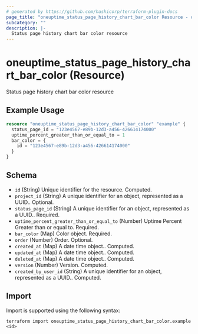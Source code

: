 ```yaml
---
# generated by https://github.com/hashicorp/terraform-plugin-docs
page_title: "oneuptime_status_page_history_chart_bar_color Resource - oneuptime"
subcategory: ""
description: |-
  Status page history chart bar color resource
---
```


# oneuptime_status_page_history_chart_bar_color (Resource)

Status page history chart bar color resource

## Example Usage

```terraform
resource "oneuptime_status_page_history_chart_bar_color" "example" {
  status_page_id = "123e4567-e89b-12d3-a456-426614174000"
  uptime_percent_greater_than_or_equal_to = 1
  bar_color = {
    id = "123e4567-e89b-12d3-a456-426614174000"
  }
}
```

## Schema

- `id` (String) Unique identifier for the resource. Computed.
- `project_id` (String) A unique identifier for an object, represented as a UUID.. Optional.
- `status_page_id` (String) A unique identifier for an object, represented as a UUID.. Required.
- `uptime_percent_greater_than_or_equal_to` (Number) Uptime Percent Greater than or equal to. Required.
- `bar_color` (Map) Color object. Required.
- `order` (Number) Order. Optional.
- `created_at` (Map) A date time object.. Computed.
- `updated_at` (Map) A date time object.. Computed.
- `deleted_at` (Map) A date time object.. Computed.
- `version` (Number) Version. Computed.
- `created_by_user_id` (String) A unique identifier for an object, represented as a UUID.. Computed.

## Import

Import is supported using the following syntax:

```shell
terraform import oneuptime_status_page_history_chart_bar_color.example <id>
```
